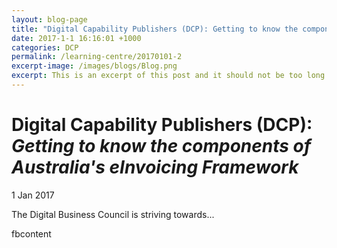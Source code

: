 ```yaml
---
layout: blog-page
title: "Digital Capability Publishers (DCP): Getting to know the components of Australia's eInvoicing Framework Alt View"
date: 2017-1-1 16:16:01 +1000
categories: DCP
permalink: /learning-centre/20170101-2
excerpt-image: /images/blogs/Blog.png
excerpt: This is an excerpt of this post and it should not be too long otherwise it will look poor on the website.
---
```


# Digital Capability Publishers (DCP): *Getting to know the components of Australia's eInvoicing Framework*

1 Jan 2017

The Digital Business Council is striving towards...

  <!-- You can use Open Graph tags to customize link previews. Learn more: https://developers.facebook.com/docs/sharing/webmasters -->
  <meta property="og:url"           content="https://digital-business-council.github.com/learning-centre/20170101-1" />
  <meta property="og:type"          content="website" />
  <meta property="og:title"         content="DBC Blog" />
  <meta property="og:description"   content="Your description" />
  <meta property="og:image"         content="https://digital-business-council.github.com/images/blogs/Blog.png" />

  <!-- Load Facebook SDK for JavaScript -->
  <div id="fb-root">fbcontent</div>
  <script>(function(d, s, id) {
    var js, fjs = d.getElementsByTagName(s)[0];
    if (d.getElementById(id)) return;
    js = d.createElement(s); js.id = id;
    js.src = "//connect.facebook.net/en_US/sdk.js#xfbml=1";
    fjs.parentNode.insertBefore(js, fjs);
  }(document, 'script', 'facebook-jssdk'));</script>

  <!-- Your share button code -->
  <div class="fb-share-button" 
    data-href="https://digital-business-council.github.com/learning-centre/20170101-1" 
    data-layout="button_count">
  </div>


